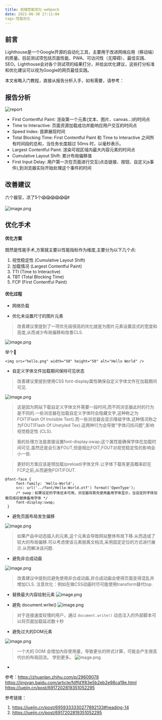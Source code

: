 ```yaml
---
title: 前端性能优化-webpack
date: 2021-06-30 17:11:04
tags:性能优化
---
```


<meta name="referrer" content="no-referrer"/>

## 前言

Lighthouse是一个Google开源的自动化工具，主要用于改进网络应用（移动端）的质量。目前测试项包括页面性能、PWA、可访问性（无障碍）、最佳实践、SEO。Lighthouse会对各个测试项的结果打分，并给出优化建议，这些打分标准和优化建议可以视为Google的网页最佳实践。

本文省略入门教程，直接从报告分析入手，如有需要，请参考：

## 报告分析

![report](https://upload-images.jianshu.io/upload_images/11846892-239c90568fe34957.png?imageMogr2/auto-orient/strip%7CimageView2/2/w/1240)

* First Contentful Paint: 渲染第一个元素(文本、图片、canvas...)的时间点
* Time to Interactive: 页面资源加载成功并能响应用户交互的时间点
* Speed Index: 首屏展现时间
* Total Blocking Time: First Contentful Paint 和 Time to Interactive 之间所有时间段的总和，当任务长度超过 50ms 时，以毫秒表示。
* Largest Contentful Paint: 渲染可视区域内最大内容元素的时间点
* Cumulative Layout Shift: 累计布局偏移值
* First Input Delay: 用户第一次在页面进行交互(点击链接、按钮、自定义js事件),到浏览器实际开始处理这个事件的时间

## 改善建议

六个器官，凉了5个😱😱😱😱😱😱❗️

![image.png](https://upload-images.jianshu.io/upload_images/11846892-b1db57dac2d6d14e.png?imageMogr2/auto-orient/strip%7CimageView2/2/w/1240)

## 优化手术

#### 优化方案

既然是性能手术,方案就主要以性能指标作为维度,主要分为以下几个点:

1. 视觉稳定性 (Cumulative Layout Shift)
2. 加载情况 (Largest Contentful Paint)
3. TTI (Time to Interactive)
4. TBT (Total Blocking Time)
5. FCP (First Contentful Paint)

#### 优化过程

* 网络负载

* 优化未设置尺寸的图片元素

> 改善建议里提到了一项优先级很高的优化就是为图片元素设置显式的宽度和高度,从而减少布局偏移和改善CLS.

![image.png](https://upload-images.jianshu.io/upload_images/11846892-22cc8cf7c1d8df83.png?imageMogr2/auto-orient/strip%7CimageView2/2/w/1240)

举个🌰

```
<img src="hello.png" width="50" height="50" alt="Hello World" />
```

* 自定义字体文件加载期间保持可见状态

>改善建议里提到使用CSS font-display属性确保自定义字体文件在加载期间可见.

![image.png](https://upload-images.jianshu.io/upload_images/11846892-157e5330aefe29dd.png?imageMogr2/auto-orient/strip%7CimageView2/2/w/1240)

> 这是因为网站下载自定义字体文件需要一段时间,而不同浏览器此时的行为是不同的.一些浏览器在加载自定义字体时会隐藏文字,这种称之为FOIT(Flash Of Invisible Text).而一些浏览器会显示降级字体,这种情况称之为FOUT(Flash Of Unstyled Tex).这两种行为会导致"字体闪烁问题",影响视觉稳定性 (CLS).

> 我的处理方法是直接设置font-display:swap;这个属性能确保字体在加载时间可见.虽然还是会引发FOUT,但是相比FOIT,FOUT对视觉稳定性的影响会小一些.

> 更好的方案应该是预加载(preload)字体文件.让字体下载有更高概率赶在FCP之前,从而避免FOIT/FOUT.

```
@font-face {
     font-family: 'Hello-World';
     src: url('../font/Hello-World.otf') format('OpenType');
     /* swap：如果设定的字体还未可用，浏览器将首先使用备用字体显示，当设定的字体加载完成后替换备用字体 */
     font-display:swap;
 }
```
* 避免页面布局发生偏移

![image.png](https://upload-images.jianshu.io/upload_images/11846892-d6da5f93024c2527.png?imageMogr2/auto-orient/strip%7CimageView2/2/w/1240)

> 如果产品中动态插入的元素,这个元素会导致网站整体布局下移.从而造成了较大的布局偏移.可以考虑使该元素脱离文档流,采用固定定位的方式进行展示.从而解决该问题.
* 避免非合成动画

![image.png](https://upload-images.jianshu.io/upload_images/11846892-f90c242b2f8ded6e.png?imageMogr2/auto-orient/strip%7CimageView2/2/w/1240)

>改善建议中提到应避免使用非合成动画,非合成动画会使得页面变得混乱并增加CLS.
>注意优化：例如在做CSS动画时尽可能使用transform替代top.
* 替换最大内容绘制元素
![image.png](https://upload-images.jianshu.io/upload_images/11846892-3d4b8817fc7502ea.png?imageMogr2/auto-orient/strip%7CimageView2/2/w/1240)

* 避免 document.write()
![image.png](https://upload-images.jianshu.io/upload_images/11846892-11248851c17863ce.png?imageMogr2/auto-orient/strip%7CimageView2/2/w/1240)
>对于连接速度较慢的用户，通过 `document.write()` 动态注入的外部脚本可以将页面加载延迟数十秒

* 避免过大的DOM元素

![image.png](https://upload-images.jianshu.io/upload_images/11846892-2d4ad5a57369b83a.png?imageMogr2/auto-orient/strip%7CimageView2/2/w/1240)

>一个大的 DOM 会增加内存使用量，导致更长的样式计算，可能会产生很高代价的布局回流。 学到更多。
![image.png](https://upload-images.jianshu.io/upload_images/11846892-2d4ad5a57369b83a.png?imageMogr2/auto-orient/strip%7CimageView2/2/w/1240)

*
参考：https://zhuanlan.zhihu.com/p/29609078
https://jingyan.baidu.com/article/fdffd1f83e5b2eb2e98ca19e.html
https://juejin.cn/post/6917202819351052295

参考链接： 
1. https://juejin.cn/post/6959333330277892133#heading-14
2. https://juejin.cn/post/6917202819351052295